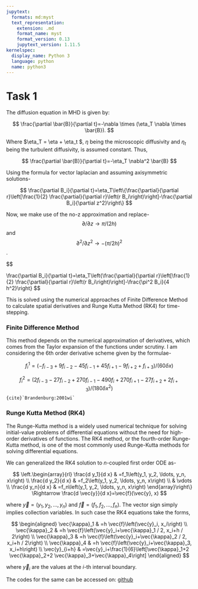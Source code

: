 ```yaml
---
jupytext:
  formats: md:myst
  text_representation:
    extension: .md
    format_name: myst
    format_version: 0.13
    jupytext_version: 1.11.5
kernelspec:
  display_name: Python 3
  language: python
  name: python3
---
```


# Task 1

The diffusion equation in MHD is given by:

$$
\frac{\partial \bar{B}}{\partial t}=-\nabla \times (\eta_T \nabla \times \bar{B}).
$$

Where $\eta_T = \eta + \eta_t $, $\eta$ being the microscopic diffusivity and $\eta_t$ being the turbulent diffusivity, is assumed constant. Thus,

$$
\frac{\partial \bar{B}}{\partial t}=-\eta_T \nabla^2 \bar{B}
$$

Using the formula for vector laplacian and assuming axisymmetric solutions-

$$
\frac{\partial B_i}{\partial t}=\eta_T\left\{\frac{\partial}{\partial r}\left[\frac{1}{2} \frac{\partial}{\partial r}\left(r B_i\right)\right]-\frac{\partial B_i}{\partial z^2}\right\}
$$

Now, we make use of the no-z approximation and replace- $$\partial / \partial z \rightarrow \pi / (2h )$$ and $$\partial^2 / \partial z^2 \rightarrow- (\pi / 2h)^2$$.

$$

\frac{\partial B_i}{\partial t}=\eta_T\left\{\frac{\partial}{\partial r}\left[\frac{1}{2} \frac{\partial}{\partial r}\left(r B_i\right)\right]-\frac{\pi^2 B_i}{4 h^2}\right\}
$$

This is solved using the numerical approaches of Finite Difference Method to calculate spatial derivatives and Runge Kutta Method (RK4) for time-stepping.

### Finite Difference Method

This method depends on the numerical approximation of derivatives, which comes from the Taylor expansion of the functions under scrutiny. I am considering the 6th order derivative scheme given by the formulae-

$$
f^{1}_i = (-f_{i-3} + 9 f_{i-2} - 45 f_{i-1} + 45 f_{i+1} - 9 f_{i+2} + f_{i+3})/(60 \delta x)
$$

$$
f^{2}_i = (2f_{i-3} -27 f_{i-2} + 270f_{i-1} - 490f_{i} + 270f_{i+1} - 27f_{i+2} + 2f_{i+3})/(180\delta x^2)
$$ 
`` {cite}`Brandenburg:2001wi` ``

### Runge Kutta Method (RK4)
The Runge-Kutta method is a widely used numerical technique for solving initial-value problems of differential equations without the need for high-order derivatives of functions. The RK4 method, or the fourth-order Runge-Kutta method, is one of the most commonly used Runge-Kutta methods for solving differential equations. 

We can generalized the RK4 solution to $n$-coupled first order ODE as-

$$
\left.\begin{array}{rl}
\frac{d y_1}{d x} & =f_1\left(y_1, y_2, \ldots, y_n, x\right) \\
\frac{d y_2}{d x} & =f_2\left(y_1, y_2, \ldots, y_n, x\right) \\
& \vdots \\
\frac{d y_n}{d x} & =f_n\left(y_1, y_2, \ldots, y_n, x\right)
\end{array}\right\} \Rightarrow \frac{d \vec{y}}{d x}=\vec{f}(\vec{y}, x)
$$

where $\vec{y}=\left(y_1, y_2, \ldots, y_n\right)$ and $\vec{f}=\left(f_1, f_2, \ldots, f_n\right)$. The vector sign simply implies collection variables. In such case the RK4 equations take the forms,

$$
\begin{aligned}
\vec{\kappa}_1 & =h \vec{f}\left(\vec{y}_i, x_i\right) \\
\vec{\kappa}_2 & =h \vec{f}\left(\vec{y}_i+\vec{\kappa}_1 / 2, x_i+h / 2\right) \\
\vec{\kappa}_3 & =h \vec{f}\left(\vec{y}_i+\vec{\kappa}_2 / 2, x_i+h / 2\right) \\
\vec{\kappa}_4 & =h \vec{f}\left(\vec{y}_i+\vec{\kappa}_3, x_i+h\right) \\
\vec{y}_{i+h} & =\vec{y}_i+\frac{1}{6}\left[\vec{\kappa}_1+2 \vec{\kappa}_2+2 \vec{\kappa}_3+\vec{\kappa}_4\right]
\end{aligned}
$$

where $\vec{y}_i$ are the values at the $i$-th interval boundary. 

The codes for the same can be accessed on: [github](https://github.com/UpasanaaD/Plasma-Physics-MHD)
